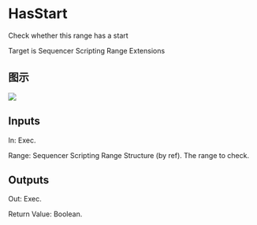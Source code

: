 # HasStart

Check whether this range has a start

Target is Sequencer Scripting Range Extensions

## 图示

![]($-20221218-20545838.png)

## Inputs

In: Exec.

Range: Sequencer Scripting Range Structure (by ref). The range to check.  

## Outputs

Out: Exec.

Return Value: Boolean.

